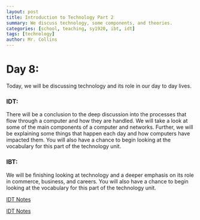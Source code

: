 ```yaml
---
layout: post
title: Introduction to Technology Part 2
summary: We discuss technology, some components, and theories.
categories: [school, teaching, sy1920, ibt, idt]
tags: [technology]
author: Mr. Collins
---
```


# Day 8:

Today, we will be discussing technology and its role in our day to day lives.

### IDT:

There will be a conclusion to the deep discussion into the processes that flow through a computer and how they are handled.  We will take a look at some of the main components of a computer and networks.  Further, we will be explaining some things that happen each day and how computers have impacted them.  You will also have a chance to begin looking at the vocabulary for this part of the technology unit.

### IBT:

We will be finishing looking at technology and a deeper emphasis on its role in commerce, business, and careers.  You will also have a chance to begin looking at the vocabulary for this part of the technology unit.

[IDT Notes](/assets/docs/sy1920/notes/14aug19.pdf)

[IDT Notes](/assets/docs/sy1920/notes/14aug19_ibt.pdf)
